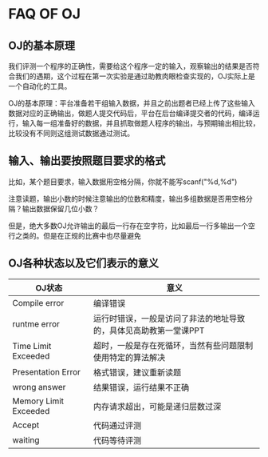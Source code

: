 # FAQ OF OJ

## OJ的基本原理

我们评测一个程序的正确性，需要给这个程序一定的输入，观察输出的结果是否符合我们的遇期，这个过程在第一次实验是通过助教肉眼检查实现的，OJ实际上是一个自动化的工具。

OJ的基本原理：平台准备若干组输入数据，并且之前出题者已经上传了这些输入数据对应的正确输出，做题人提交代码后，平台在后台编译提交者的代码，编译运行，输入每一组准备好的数据，并且抓取做题人程序的输出，与预期输出相比较，比较没有不同则这组测试数据通过测试。

## 输入、输出要按照题目要求的格式

比如，某个题目要求，输入数据用空格分隔，你就不能写scanf("%d,%d")

注意读题，输出小数的时候注意输出的位数和精度，输出多组数据是否用空格分隔？输出数据保留几位小数？

但是，绝大多数OJ允许输出的最后一行存在空字符，比如最后一行多输出一个空行之类的。但是在正规的比赛中也尽量避免

## OJ各种状态以及它们表示的意义

| OJ状态                | 意义                                                         |
| --------------------- | ------------------------------------------------------------ |
| Compile error         | 编译错误                                                     |
| runtme error          | 运行时错误，一般是访问了非法的地址导致的，具体见高助教第一堂课PPT |
| Time Limit Exceeded   | 超时，一般是存在死循环，当然有些问题限制使用特定的算法解决   |
| Presentation Error    | 格式错误，建议重新读题                                       |
| wrong answer          | 结果错误，运行结果不正确                                     |
| Memory Limit Exceeded | 内存请求超出，可能是递归层数过深                             |
| Accept                | 代码通过评测                                                 |
| waiting               | 代码等待评测                                                 |



## 